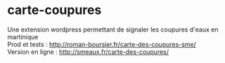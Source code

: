 # carte-coupures
Une extension wordpress permettant de signaler les coupures d'eaux en martinique<br>
Prod et tests : http://roman-boursier.fr/carte-des-coupures-sme/<br>
Version en ligne : http://smeaux.fr/carte-des-coupures/<br>


